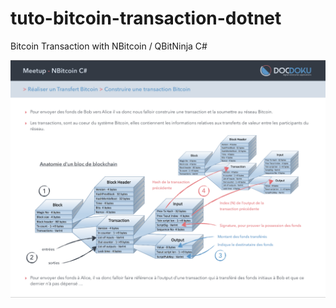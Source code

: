 # tuto-bitcoin-transaction-dotnet
Bitcoin Transaction with NBitcoin / QBitNinja C#

![alt text](https://github.com/beolabs-io/tuto-bitcoin-transaction-dotnet/blob/master/Anatomy-Of-A-Blockchain-Block.png "tuto-bitcoin-transaction-dotnet preview")
